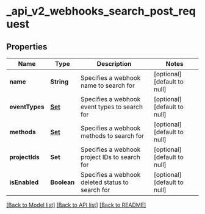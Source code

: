 # _api_v2_webhooks_search_post_request
## Properties

| Name | Type | Description | Notes |
|------------ | ------------- | ------------- | -------------|
| **name** | **String** | Specifies a webhook name to search for | [optional] [default to null] |
| **eventTypes** | [**Set**](WebHookEventTypeModel.md) | Specifies a webhook event types to search for | [optional] [default to null] |
| **methods** | [**Set**](RequestTypeModel.md) | Specifies a webhook methods to search for | [optional] [default to null] |
| **projectIds** | **Set** | Specifies a webhook project IDs to search for | [optional] [default to null] |
| **isEnabled** | **Boolean** | Specifies a webhook deleted status to search for | [optional] [default to null] |

[[Back to Model list]](../README.md#documentation-for-models) [[Back to API list]](../README.md#documentation-for-api-endpoints) [[Back to README]](../README.md)

